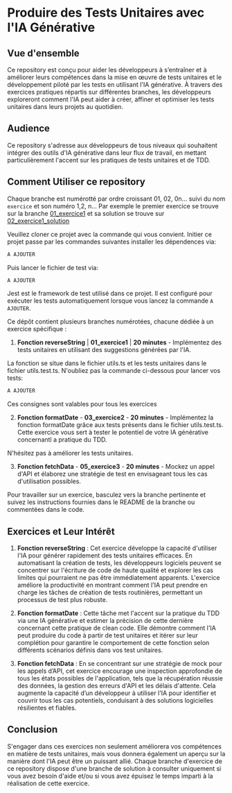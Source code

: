 # Produire des Tests Unitaires avec l'IA Générative

## Vue d'ensemble

Ce repository est conçu pour aider les développeurs à s’entraîner et à améliorer leurs compétences dans la mise en œuvre de tests unitaires et le développement piloté par les tests en utilisant l'IA générative. À travers des exercices pratiques répartis sur différentes branches, les développeurs exploreront comment l'IA peut aider à créer, affiner et optimiser les tests unitaires dans leurs projets au quotidien.

## Audience

Ce repository s'adresse aux développeurs de tous niveaux qui souhaitent intégrer des outils d'IA générative dans leur flux de travail, en mettant particulièrement l'accent sur les pratiques de tests unitaires et de TDD.

## Comment Utiliser ce repository

Chaque branche est numérotté par ordre croissant 01, 02, 0n... suivi du nom `exercice` et son numéro 1,2, n...
Par exemple le premier exercice se trouve sur la branche [01_exercice1] et sa solution se trouve sur [02_exercice1_solution]

[01_exercice1]: https://gitlab.groupeonepoint.com/codeshare/trainings/ai4dev/jstestingwithai/-/tree/01_exercice1?ref_type=heads
[02_exercice1_solution]: https://gitlab.groupeonepoint.com/codeshare/trainings/ai4dev/jstestingwithai/-/tree/02_exercice1_solution?ref_type=heads

Veuillez cloner ce projet avec la commande qui vous convient.
Initier ce projet passe par les commandes suivantes installer les dépendences via:

```bash
A AJOUTER
```

Puis lancer le fichier de test via:

```bash
A AJOUTER
```

Jest est le framework de test utilisé dans ce projet. Il est configuré pour exécuter les tests automatiquement lorsque vous lancez la commande `A AJOUTER`.

Ce dépôt contient plusieurs branches numérotées, chacune dédiée à un exercice spécifique :

1. **Fonction reverseString** | **01_exercice1** | **20 minutes** - Implémentez des tests unitaires en utilisant des suggestions générées par l'IA.

La fonction se situe dans le fichier utils.ts et les tests unitaires dans le fichier utils.test.ts. N'oubliez pas la commande ci-dessous pour lancer vos tests:

```bash
A AJOUTER
```

Ces consignes sont valables pour tous les exercices

2. **Fonction formatDate** - **03_exercice2** - **20 minutes** - Implémentez la fonction formatDate grâce aux tests présents dans le fichier utils.test.ts. Cette exercice vous sert à tester le potentiel de votre IA générative concernantl a pratique du TDD.

N'hésitez pas à améliorer les tests unitaires.

3. **Fonction fetchData** - **05_exercice3** - **20 minutes** - Mockez un appel d'API et élaborez une stratégie de test en envisageant tous les cas d'utilisation possibles.

Pour travailler sur un exercice, basculez vers la branche pertinente et suivez les instructions fournies dans le README de la branche ou commentées dans le code.

## Exercices et Leur Intérêt

1. **Fonction reverseString** : Cet exercice développe la capacité d'utiliser l'IA pour générer rapidement des tests unitaires efficaces. En automatisant la création de tests, les développeurs logiciels peuvent se concentrer sur l'écriture de code de haute qualité et explorer les cas limites qui pourraient ne pas être immédiatement apparents. L'exercice améliore la productivité en montrant comment l'IA peut prendre en charge les tâches de création de tests routinières, permettant un processus de test plus robuste.

2. **Fonction formatDate** : Cette tâche met l'accent sur la pratique du TDD via une IA générative et estimer la précision de cette dernière concernant cette pratique de clean code. Elle démontre comment l'IA peut produire du code à partir de test unitaires et itérer sur leur complétion pour garantire le comportement de cette fonction selon différents scénarios définis dans vos test unitaires.

3. **Fonction fetchData** : En se concentrant sur une stratégie de mock pour les appels d’API, cet exercice encourage une inspection approfondie de tous les états possibles de l'application, tels que la récupération réussie des données, la gestion des erreurs d'API et les délais d'attente. Cela augmente la capacité d’un développeur à utiliser l'IA pour identifier et couvrir tous les cas potentiels, conduisant à des solutions logicielles résilientes et fiables.

## Conclusion

S'engager dans ces exercices non seulement améliorera vos compétences en matière de tests unitaires, mais vous donnera également un aperçu sur la manière dont l'IA peut être un puissant allié. Chaque branche d'exercice de ce repository dispose d'une branche de solution à consulter uniquement si vous avez besoin d'aide et/ou si vous avez épuisez le temps imparti à la réalisation de cette exercice.
